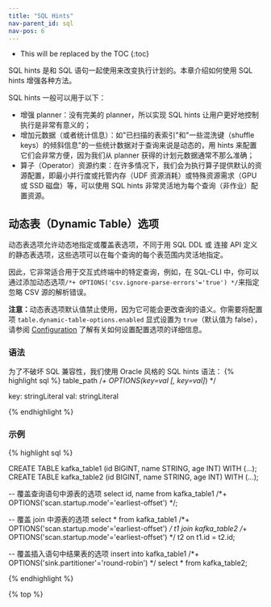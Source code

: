 ```yaml
---
title: "SQL Hints"
nav-parent_id: sql
nav-pos: 6
---
```

<!--
Licensed to the Apache Software Foundation (ASF) under one
or more contributor license agreements.  See the NOTICE file
distributed with this work for additional information
regarding copyright ownership.  The ASF licenses this file
to you under the Apache License, Version 2.0 (the
"License"); you may not use this file except in compliance
with the License.  You may obtain a copy of the License at

  http://www.apache.org/licenses/LICENSE-2.0

Unless required by applicable law or agreed to in writing,
software distributed under the License is distributed on an
"AS IS" BASIS, WITHOUT WARRANTIES OR CONDITIONS OF ANY
KIND, either express or implied.  See the License for the
specific language governing permissions and limitations
under the License.
-->

* This will be replaced by the TOC
{:toc}

SQL hints 是和 SQL 语句一起使用来改变执行计划的。本章介绍如何使用 SQL hints 增强各种方法。

SQL hints 一般可以用于以下：

- 增强 planner：没有完美的 planner，所以实现 SQL hints 让用户更好地控制执行是非常有意义的；
- 增加元数据（或者统计信息）：如"已扫描的表索引"和"一些混洗键（shuffle keys）的倾斜信息"的一些统计数据对于查询来说是动态的，用 hints 来配置它们会非常方便，因为我们从 planner 获得的计划元数据通常不那么准确；
- 算子（Operator）资源约束：在许多情况下，我们会为执行算子提供默认的资源配置，即最小并行度或托管内存（UDF 资源消耗）或特殊资源需求（GPU 或 SSD 磁盘）等，可以使用 SQL hints 非常灵活地为每个查询（非作业）配置资源。

<a name="dynamic-table-options"></a>
## 动态表（Dynamic Table）选项
动态表选项允许动态地指定或覆盖表选项，不同于用 SQL DDL 或 连接 API 定义的静态表选项，这些选项可以在每个查询的每个表范围内灵活地指定。

因此，它非常适合用于交互式终端中的特定查询，例如，在 SQL-CLI 中，你可以通过添加动态选项`/*+ OPTIONS('csv.ignore-parse-errors'='true') */`来指定忽略 CSV 源的解析错误。

<b>注意：</b>动态表选项默认值禁止使用，因为它可能会更改查询的语义。你需要将配置项 `table.dynamic-table-options.enabled` 显式设置为 `true`（默认值为 false），请参阅 <a href="{% link dev/table/config.zh.md %}">Configuration</a> 了解有关如何设置配置选项的详细信息。

<a name="syntax"></a>
### 语法
为了不破坏 SQL 兼容性，我们使用 Oracle 风格的 SQL hints 语法：
{% highlight sql %}
table_path /*+ OPTIONS(key=val [, key=val]*) */

key:
    stringLiteral
val:
    stringLiteral

{% endhighlight %}

<a name="examples"></a>
### 示例

{% highlight sql %}

CREATE TABLE kafka_table1 (id BIGINT, name STRING, age INT) WITH (...);
CREATE TABLE kafka_table2 (id BIGINT, name STRING, age INT) WITH (...);

-- 覆盖查询语句中源表的选项
select id, name from kafka_table1 /*+ OPTIONS('scan.startup.mode'='earliest-offset') */;

-- 覆盖 join 中源表的选项
select * from
    kafka_table1 /*+ OPTIONS('scan.startup.mode'='earliest-offset') */ t1
    join
    kafka_table2 /*+ OPTIONS('scan.startup.mode'='earliest-offset') */ t2
    on t1.id = t2.id;

-- 覆盖插入语句中结果表的选项
insert into kafka_table1 /*+ OPTIONS('sink.partitioner'='round-robin') */ select * from kafka_table2;

{% endhighlight %}

{% top %}
